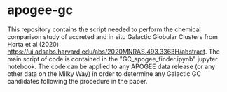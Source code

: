 # apogee-gc

This repository contains the script needed to perform the chemical comparison study of accreted and in situ Galactic Globular Clusters from Horta et al (2020) https://ui.adsabs.harvard.edu/abs/2020MNRAS.493.3363H/abstract. The main script of code is contained in the "GC_apogee_finder.ipynb" jupyter notebook. The code can be applied to any APOGEE data release (or any other data on the Milky Way) in order to determine any Galactic GC candidates following the procedure in the paper.
